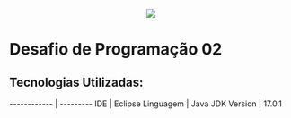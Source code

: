 <p align="center">
    <img src="https://user-images.githubusercontent.com/59287246/155930748-26d3d0b3-866e-4fce-9489-aaf54533a7dd.png">
</p>

# Desafio de Programação 02

## Tecnologias Utilizadas:
------------ | ---------
    IDE      |   Eclipse
 Linguagem   |    Java
JDK Version  |   17.0.1


